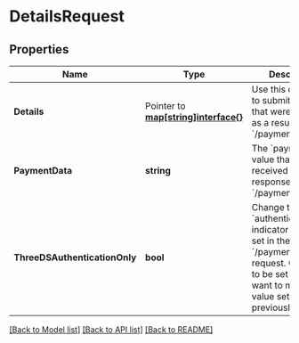 # DetailsRequest

## Properties

Name | Type | Description | Notes
------------ | ------------- | ------------- | -------------
**Details** |  Pointer to [**map[string]interface{}**](.md) | Use this collection to submit the details that were returned as a result of the &#x60;/payments&#x60; call. | 
**PaymentData** | **string** | The &#x60;paymentData&#x60; value that you received in the response to the &#x60;/payments&#x60; call. | [optional] 
**ThreeDSAuthenticationOnly** | **bool** | Change the &#x60;authenticationOnly&#x60; indicator originally set in the &#x60;/payments&#x60; request. Only needs to be set if you want to modify the value set previously. | [optional] 

[[Back to Model list]](../README.md#documentation-for-models) [[Back to API list]](../README.md#documentation-for-api-endpoints) [[Back to README]](../README.md)


